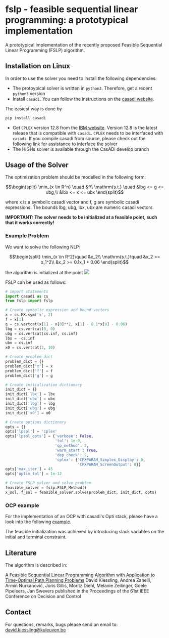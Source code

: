 # fslp - feasible sequential linear programming: a prototypical implementation 
A prototypical implementation of the recently proposed Feasible Sequential Linear Programming (FSLP) algorithm.

## Installation on Linux
In order to use the solver you need to install the following dependencies:
- The protoypical solver is written in `python3`. Therefore, get a recent `python3` version
- Install `casadi`. You can follow the instructions on the <a href="https://web.casadi.org/get/">casadi website</a>.

The easiest way is done by
```bash
pip install casadi
```
- Get `CPLEX` version 12.8 from the <a href="https://www.ibm.com/support/pages/downloading-ibm-ilog-cplex-optimization-studio-v1280">IBM website</a>. Version 12.8 is the latest release that is compatible with `casadi`. `CPLEX` needs to be interfaced with `casadi`. If you compile casadi from source, please check out the following <a href="https://github.com/casadi/casadi/issues/2440">link</a> for assistance to interface the solver
- The HiGHs solver is available through the CasADi develop branch

## Usage of the Solver
The optimization problem should be modelled in the following form:

```math
\begin{split}
\min_{x \in R^n} \quad      &f\\
\mathrm{s.t.}  \quad     &lbg <= g <= ubg,\\
            &lbx <= x <= ubx
\end{split}
```
where x is a symbolic casadi vector and f, g are symbolic casadi expressions. The bounds lbg, ubg, lbx, ubx are numeric casadi vectors. 

**IMPORTANT: The solver needs to be initialized at a feasible point, such that it works correctly!**

### Example Problem
We want to solve the following NLP:
```math
\begin{split}
\min_{x \in R^2}\quad       &x_2\\
\mathrm{s.t.}\quad         &x_2 >= x_1^2\\
                     &x_2 >= 0.1x_1 + 0.06
\end{split}
```
the algorithm is initialized at the point <img src="https://render.githubusercontent.com/render/math?math=x_0= (2,\,10)^{\top}">

FSLP can be used as follows:
```python
# import statements
import casadi as cs
from fslp import fslp

# Create symbolic expression and bound vectors
x = cs.MX.sym('x', 2)
f = x[1]
g = cs.vertcat(x[1] - x[0]**2, x[1] - 0.1*x[0] - 0.06)
lbg = cs.vertcat(0, 0)
ubg = cs.vertcat(cs.inf, cs.inf)
lbx = -cs.inf
ubx = cs.inf
x0 = cs.vertcat(2, 10)

# Create problem dict
problem_dict = {}
problem_dict['x'] = x
problem_dict['f'] = f
problem_dict['g'] = g

# Create initialization dictionary
init_dict = {}
init_dict['lbx'] = lbx
init_dict['ubx'] = ubx
init_dict['lbg'] = lbg
init_dict['ubg'] = ubg
init_dict['x0'] = x0

# Create options dictionary
opts = {}
opts['lpsol'] = 'cplex'
opts['lpsol_opts'] = {'verbose': False,
                      'tol': 1e-9,
                      'qp_method': 2,
                      'warm_start': True,
                      'dep_check': 2,
                      'cplex': {'CPXPARAM_Simplex_Display': 0,
                                'CPXPARAM_ScreenOutput': 0}}
opts['max_iter'] = 45
opts['optim_tol'] = 1e-12

# Create FSLP solver and solve problem
feasible_solver = fslp.FSLP_Method()
x_sol, f_sol = feasible_solver.solve(problem_dict, init_dict, opts)
```
### OCP example
For the implementation of an OCP with casadi's Opti stack, please have a look into the following [example](https://github.com/david0oo/fslp/blob/main/examples/P2P_timeoptimal_crane_problem.py). 

The feasible initialization was achieved by introducing slack variables on the initial and terminal constraint.

## Literature
The algorithm is described in:

[A Feasible Sequential Linear Programming Algorithm with Application to Time-Optimal Path Planning Problems](https://arxiv.org/abs/2205.00754)
David Kiessling, Andrea Zanelli, Armin Nurkanović, Joris Gillis, Moritz Diehl, Melanie Zeilinger, Goele Pipeleers, Jan Swevers
published in the Proceedings of the 61st IEEE Conference on Decision and Control

## Contact
For questions, remarks, bugs please send an email to: [david.kiessling@kuleuven.be](david.kiessling@kuleuven.be)


